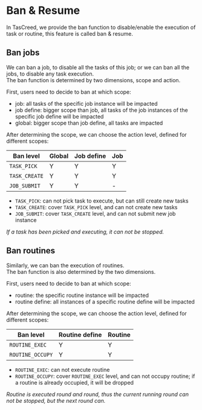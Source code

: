 # Ban & Resume

In TasCreed, we provide the ban function to disable/enable the execution of task or routine, this feature is called ban & resume.

## Ban jobs

We can ban a job, to disable all the tasks of this job; or we can ban all the jobs, to disable any task execution.  
The ban function is determined by two dimensions, scope and action.

First, users need to decide to ban at which scope:

- job: all tasks of the specific job instance will be impacted
- job define: bigger scope than job, all tasks of the job instances of the specific job define will be impacted
- global: bigger scope than job define, all tasks are impacted

After determining the scope, we can choose the action level, defined for different scopes:

| Ban level     | Global | Job define | Job |
|---------------|--------|------------|-----|
| `TASK_PICK`   | Y      | Y          | Y   |
| `TASK_CREATE` | Y      | Y          | Y   |
| `JOB_SUBMIT`  | Y      | Y          | -   |

- `TASK_PICK`: can not pick task to execute, but can still create new tasks
- `TASK_CREATE`: cover `TASK_PICK` level, and can not create new tasks
- `JOB_SUBMIT`: cover `TASK_CREATE` level, and can not submit new job instance

*If a task has been picked and executing, it can not be stopped.*

## Ban routines

Similarly, we can ban the execution of routines.  
The ban function is also determined by the two dimensions.

First, users need to decide to ban at which scope:

- routine: the specific routine instance will be impacted
- routine define: all instances of a specific routine define will be impacted

After determining the scope, we can choose the action level, defined for different scopes:

| Ban level        | Routine define | Routine |
|------------------|----------------|---------|
| `ROUTINE_EXEC`   | Y              | Y       |
| `ROUTINE_OCCUPY` | Y              | Y       |

- `ROUTINE_EXEC`: can not execute routine
- `ROUTINE_OCCUPY`: cover `ROUTINE_EXEC` level, and can not occupy routine; if a routine is already occupied, it will be dropped

*Routine is executed round and round, thus the current running round can not be stopped, but the next round can.*
